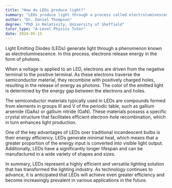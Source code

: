 ```yaml
---
title: "How do LEDs produce light?"
summary: "LEDs produce light through a process called electroluminescence, where electrons release energy in the form of photons."
author: "Dr. Daniel Thompson"
degree: "PhD in Relativity, University of Sheffield"
tutor_type: "A-Level Physics Tutor"
date: 2024-05-15
---
```


Light Emitting Diodes (LEDs) generate light through a phenomenon known as electroluminescence. In this process, electrons release energy in the form of photons.

When a voltage is applied to an LED, electrons are driven from the negative terminal to the positive terminal. As these electrons traverse the semiconductor material, they recombine with positively charged holes, resulting in the release of energy as photons. The color of the emitted light is determined by the energy gap between the electrons and holes.

The semiconductor materials typically used in LEDs are compounds formed from elements in groups III and V of the periodic table, such as gallium arsenide ($\text{GaAs}$) or gallium nitride ($\text{GaN}$). These materials possess a specific crystal structure that facilitates efficient electron-hole recombination, which in turn enhances light production.

One of the key advantages of LEDs over traditional incandescent bulbs is their energy efficiency. LEDs generate minimal heat, which means that a greater proportion of the energy input is converted into visible light output. Additionally, LEDs have a significantly longer lifespan and can be manufactured in a wide variety of shapes and sizes.

In summary, LEDs represent a highly efficient and versatile lighting solution that has transformed the lighting industry. As technology continues to advance, it is anticipated that LEDs will achieve even greater efficiency and become increasingly prevalent in various applications in the future.
    